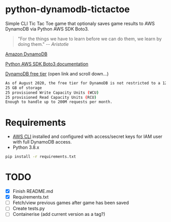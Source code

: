# python-dynamodb-tictactoe

Simple CLI Tic Tac Toe game that optionaly saves game results to AWS DynamoDB via Python AWS SDK Boto3. 

> "For the things we have to learn before we can do them, we learn by doing them."
> -- <cite>Aristotle</cite>


[Amazon DynamoDB](https://aws.amazon.com/dynamodb/)

[Python AWS SDK Boto3 documentation](https://boto3.amazonaws.com/v1/documentation/api/latest/index.html)

[DynamoDB free tier](https://aws.amazon.com/free/?all-free-tier.sort-by=item.additionalFields.SortRank&all-free-tier.sort-order=asc&all-free-tier.q=dynamo&all-free-tier.q_operator=AND) (open link and scroll down...)
```sh
As of August 2020, the free tier for DynamoDB is not restricted to a 12 month period:
25 GB of storage
25 provisioned Write Capacity Units (WCU)
25 provisioned Read Capacity Units (RCU)
Enough to handle up to 200M requests per month.
```

# Requirements
- [AWS CLI](https://aws.amazon.com/cli/) installed and configured with access/secret keys for IAM user with full DynamoDB access.
- Python 3.8.x
```sh
pip install -r requirements.txt
```

# TODO
- [x] Finish README.md
- [x] Requirements.txt
- [ ] Fetch/view previous games after game has been saved
- [ ] Create tests.py
- [ ] Containerise (add current version as a tag?)